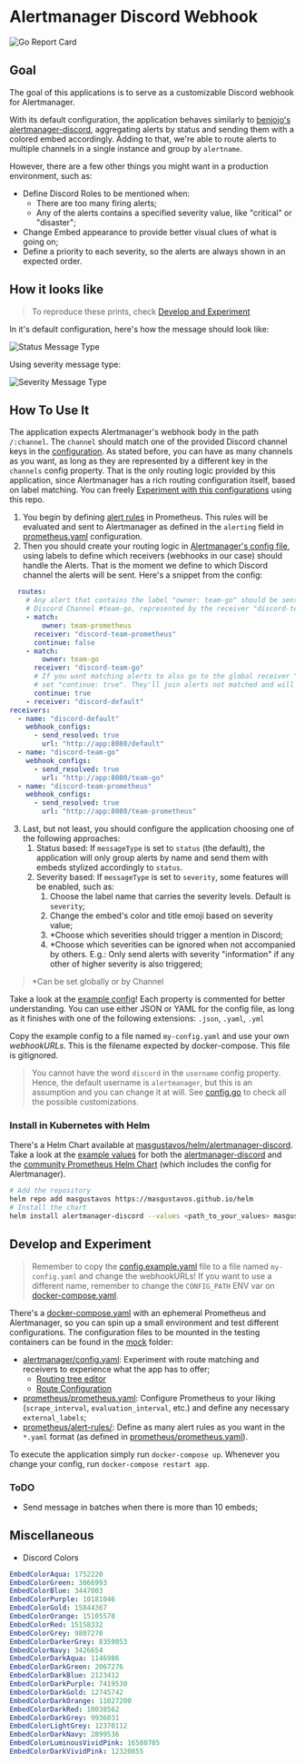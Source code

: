 # Alertmanager Discord Webhook
![Go Report Card](https://goreportcard.com/badge/github.com/masgustavos/alertmanager-discord?style=flat-square)

## Goal

The goal of this applications is to serve as a customizable Discord webhook for Alertmanager.

With its default configuration, the application behaves similarly to [benjojo's alertmanager-discord](https://github.com/benjojo/alertmanager-discord), aggregating alerts by status and sending them with a colored embed accordingly. Adding to that, we're able to route alerts to multiple channels in a single instance and group by `alertname`.

However, there are a few other things you might want in a production environment, such as:

- Define Discord Roles to be mentioned when:
  - There are too many firing alerts;
  - Any of the alerts contains a specified severity value, like "critical" or "disaster";
- Change Embed appearance to provide better visual clues of what is going on;
- Define a priority to each severity, so the alerts are always shown in an expected order.

## How it looks like

> To reproduce these prints, check [Develop and Experiment](#develop-and-experiment)

In it's default configuration, here's how the message should look like:

![Status Message Type](assets/images/status-message-type.png)

Using severity message type:

![Severity Message Type](assets/images/severity-message-type.png)

## How To Use It

The application expects Alertmanager's webhook body in the path `/:channel`. The `channel` should match one of the provided Discord channel keys in the [configuration](#configuration). As stated before, you can have as many channels as you want, as long as they are represented by a different key in the `channels` config property. That is the only routing logic provided by this application, since Alertmanager has a rich routing configuration itself, based on label matching. You can freely [Experiment with this configurations](#develop-and-experiment) using this repo.

1. You begin by defining [alert rules](mock/prometheus/alert-rules/alert-rules.yaml) in Prometheus. This rules will be evaluated and sent to Alertmanager as defined in the `alerting` field in [prometheus.yaml](mock/prometheus/prometheus.yaml) configuration.
2. Then you should create your routing logic in [Alertmanager's config file](mock/alertmanager/config.yaml), using labels to define which receivers (webhooks in our case) should handle the Alerts. That is the moment we define to which Discord channel the alerts will be sent. Here's a snippet from the config:

```yaml
  routes:
    # Any alert that contains the label "owner: team-go" should be sent to the
    # Discord Channel #team-go, represented by the receiver "discord-team-go"
    - match:
        owner: team-prometheus
      receiver: "discord-team-prometheus"
      continue: false
    - match:
        owner: team-go
      receiver: "discord-team-go"
      # If you want matching alerts to also go to the global receiver "discord-default"
      # set "continue: true". They'll join alerts not matched and will be sent together.
      continue: true
    - receiver: "discord-default"
receivers:
  - name: "discord-default"
    webhook_configs:
      - send_resolved: true
        url: "http://app:8080/default"
  - name: "discord-team-go"
    webhook_configs:
      - send_resolved: true
        url: "http://app:8080/team-go"
  - name: "discord-team-prometheus"
    webhook_configs:
      - send_resolved: true
        url: "http://app:8080/team-prometheus"
```

3. Last, but not least, you should configure the application choosing one of the following approaches:
   1. Status based: If `messageType` is set to `status` (the default), the application will only group alerts by name and send them with embeds stylized accordingly to `status`.
   2. Severity based: If `messageType` is set to `severity`, some features will be enabled, such as:
      1. Choose the label name that carries the severity levels. Default is `severity`;
      2. Change the embed's color and title emoji based on severity value;
      3. *Choose which severities should trigger a mention in Discord;
      4. *Choose which severities can be ignored when not accompanied by others. E.g.: Only send alerts with severity "information" if any other of higher severity is also triggered;

> *Can be set globally or by Channel

Take a look at the [example config](config.example.yaml)! Each property is commented for better understanding. You can use either JSON or YAML for the config file, as long as it finishes with one of the following extensions: `.json`, `.yaml`, `.yml`

Copy the example config to a file named `my-config.yaml` and use your own *webhookURLs*. This is the filename expected by docker-compose. This file is gitignored.

> You cannot have the word `discord` in the `username` config property. Hence, the default username is `alertmanager`, but this is an assumption and you can change it at will. See [config.go](config/config.go) to check all the possible customizations.

### Install in Kubernetes with Helm

There's a Helm Chart available at [masgustavos/helm/alertmanager-discord](https://github.com/masgustavos/helm/tree/main/charts/alertmanager-discord). Take a look at the [example values](mock/helm/) for both the [alertmanager-discord](mock/helm/values-ad.yaml) and the [community Prometheus Helm Chart](https://github.com/prometheus-community/helm-charts) (which includes the config for Alertmanager).

```bash
# Add the repository
helm repo add masgustavos https://masgustavos.github.io/helm
# Install the chart
helm install alertmanager-discord --values <path_to_your_values> masgustavos/alertmanager-discord
```


## Develop and Experiment

> Remember to copy the [config.example.yaml](config.example.yaml) file to a file named `my-config.yaml` and change the webhookURLs! If you want to use a different name, remember to change the `CONFIG_PATH` ENV var on [docker-compose.yaml](docker-compose.yaml).

There's a [docker-compose.yaml](docker-compose.yaml) with an ephemeral Prometheus and Alertmanager, so you can spin up a small environment and test different configurations. The configuration files to be mounted in the testing containers can be found in the [mock](mock/) folder:

- [alertmanager/config.yaml](mock/alertmanager/config.yaml): Experiment with route matching and receivers to experience what the app has to offer;
  - [Routing tree editor](https://www.prometheus.io/webtools/alerting/routing-tree-editor/)
  - [Route Configuration](https://prometheus.io/docs/alerting/latest/configuration/#route)
- [prometheus/prometheus.yaml](mock/prometheus/prometheus.yaml): Configure Prometheus to your liking (`scrape_interval`, `evaluation_interval`, etc.) and define any necessary `external_labels`;
- [prometheus/alert-rules/](mock/prometheus/alert-rules/): Define as many alert rules as you want in the `*.yaml` format (as defined in [prometheus/prometheus.yaml](mock/prometheus/prometheus.yaml)).

To execute the application simply run `docker-compose up`. Whenever you change your config, run `docker-compose restart app`.

### ToDO

- Send message in batches when there is more than 10 embeds;

## Miscellaneous

- Discord Colors

```yaml
EmbedColorAqua: 1752220
EmbedColorGreen: 3066993
EmbedColorBlue: 3447003
EmbedColorPurple: 10181046
EmbedColorGold: 15844367
EmbedColorOrange: 15105570
EmbedColorRed: 15158332
EmbedColorGrey: 9807270
EmbedColorDarkerGrey: 8359053
EmbedColorNavy: 3426654
EmbedColorDarkAqua: 1146986
EmbedColorDarkGreen: 2067276
EmbedColorDarkBlue: 2123412
EmbedColorDarkPurple: 7419530
EmbedColorDarkGold: 12745742
EmbedColorDarkOrange: 11027200
EmbedColorDarkRed: 10038562
EmbedColorDarkGrey: 9936031
EmbedColorLightGrey: 12370112
EmbedColorDarkNavy: 2899536
EmbedColorLuminousVividPink: 16580705
EmbedColorDarkVividPink: 12320855
```
